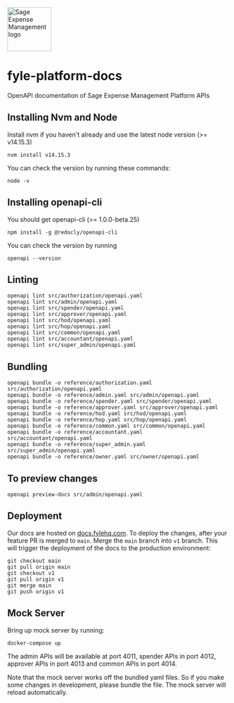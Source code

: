 <img src="https://raw.github.com/fylein/fyle-platform-docs/main/assets/images/sage-expense-management-horizontal.png" alt="Sage Expense Management logo" width="100">

# fyle-platform-docs #

OpenAPI documentation of Sage Expense Management Platform APIs

## Installing Nvm and Node ##

Install nvm if you haven't already and use the latest node version (>= v14.15.3)

    nvm install v14.15.3

You can check the version by running these commands:

    node -v

## Installing openapi-cli ##

You should get openapi-cli (>= 1.0.0-beta.25)

    npm install -g @redocly/openapi-cli

You can check the version by running

    openapi --version

## Linting ##

    openapi lint src/authorization/openapi.yaml
    openapi lint src/admin/openapi.yaml
    openapi lint src/spender/openapi.yaml
    openapi lint src/approver/openapi.yaml
    openapi lint src/hod/openapi.yaml
    openapi lint src/hop/openapi.yaml
    openapi lint src/common/openapi.yaml
    openapi lint src/accountant/openapi.yaml
    openapi lint src/super_admin/openapi.yaml    

## Bundling ##

    openapi bundle -o reference/authorization.yaml src/authorization/openapi.yaml
    openapi bundle -o reference/admin.yaml src/admin/openapi.yaml
    openapi bundle -o reference/spender.yaml src/spender/openapi.yaml
    openapi bundle -o reference/approver.yaml src/approver/openapi.yaml
    openapi bundle -o reference/hod.yaml src/hod/openapi.yaml
    openapi bundle -o reference/hop.yaml src/hop/openapi.yaml
    openapi bundle -o reference/common.yaml src/common/openapi.yaml
    openapi bundle -o reference/accountant.yaml src/accountant/openapi.yaml
    openapi bundle -o reference/super_admin.yaml src/super_admin/openapi.yaml
    openapi bundle -o reference/owner.yaml src/owner/openapi.yaml

## To preview changes ##

    openapi preview-docs src/admin/openapi.yaml

## Deployment ##

  Our docs are hosted on [docs.fylehq.com](https://docs.fylehq.com). To deploy the changes, after your feature PR is merged to `main`. Merge the `main` branch into `v1` branch. This will trigger the deployment of the docs to the production environment:

    git checkout main
    git pull origin main
    git checkout v1
    git pull origin v1
    git merge main
    git push origin v1

## Mock Server ##

Bring up mock server by running:

    docker-compose up

The admin APIs will be available at port 4011, spender APIs in port 4012, approver APIs in port 4013 and common APIs in port 4014.

Note that the mock server works off the bundled yaml files. So if you make some changes in development, please bundle
the file. The mock server will reload automatically.

